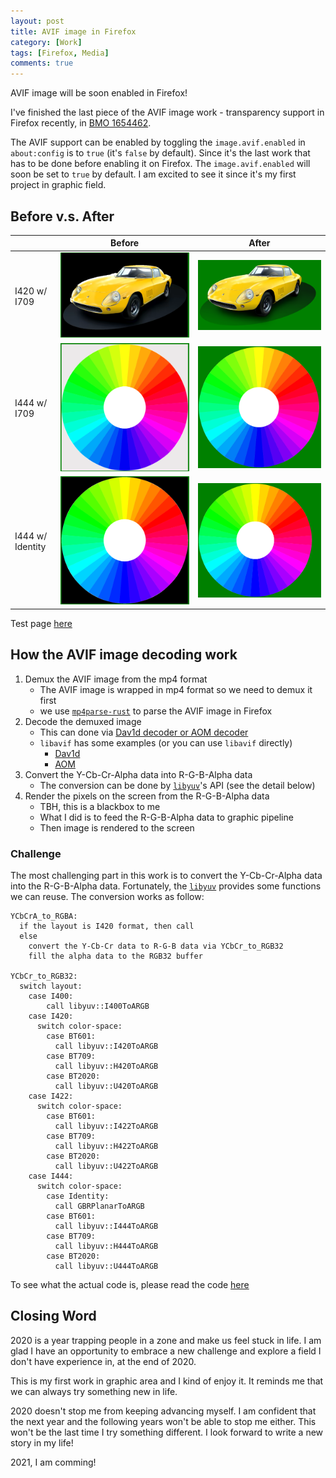 ```yaml
---
layout: post
title: AVIF image in Firefox
category: [Work]
tags: [Firefox, Media]
comments: true
---
```


AVIF image will be soon enabled in Firefox!

<!--read more-->

I've finished the last piece of the AVIF image work - transparency support in Firefox recently,
in [BMO 1654462](https://bugzilla.mozilla.org/show_bug.cgi?id=1654462).

The AVIF support can be enabled by toggling the `image.avif.enabled` in `about:config` is to `true` (it's `false` by default). Since it's the last work that has to be done before enabling it on Firefox. The `image.avif.enabled` will soon be set to `true` by default. I am excited to see it since it's my first project in graphic field.

## Before v.s. After

|                  | Before | After |
| ---------------- | ------ | ----- |
| I420 w/ I709     | ![I420-BT709-before][I420-BT709-before] | ![I420-BT709-after][I420-BT709-after]
| I444 w/ I709     | ![I444-BT709-before][I444-BT709-before] | ![I444-BT709-after][I444-BT709-after]
| I444 w/ Identity | ![I444-Identity-before][I444-Identity-before] | ![I444-Identity-after][I444-Identity-after]

Test page [here][avif-transparency-test-page]

## How the AVIF image decoding work

1. Demux the AVIF image from the mp4 format
   - The AVIF image is wrapped in mp4 format so we need to demux it first
   - we use [`mp4parse-rust`](https://github.com/mozilla/mp4parse-rust/blob/3d9efdc868ce8c5767cea28708fa6512c0ab6d17/mp4parse_capi/src/lib.rs#L1183-L1215) to parse the AVIF image in Firefox
2. Decode the demuxed image
   - This can done via [Dav1d decoder or AOM decoder][AVIFDecoder]
   - `libavif` has some examples (or you can use `libavif` directly)
     - [Dav1d][libavif-dav1d-example]
     - [AOM][libavif-aom-example]
3. Convert the Y-Cb-Cr-Alpha data into R-G-B-Alpha data
   - The conversion can be done by [`libyuv`][libyuv]'s API (see the detail below)
4. Render the pixels on the screen from the R-G-B-Alpha data
   - TBH, this is a blackbox to me
   - What I did is to feed the R-G-B-Alpha data to graphic pipeline
   - Then image is rendered to the screen

### Challenge

The most challenging part in this work is to convert the Y-Cb-Cr-Alpha data into the R-G-B-Alpha data. Fortunately, the [`libyuv`][libyuv] provides some functions we can reuse. The conversion works as follow:

```
YCbCrA_to_RGBA:
  if the layout is I420 format, then call
  else
    convert the Y-Cb-Cr data to R-G-B data via YCbCr_to_RGB32
    fill the alpha data to the RGB32 buffer

YCbCr_to_RGB32:
  switch layout:
    case I400:
        call libyuv::I400ToARGB
    case I420:
      switch color-space:
        case BT601:
          call libyuv::I420ToARGB
        case BT709:
          call libyuv::H420ToARGB
        case BT2020:
          call libyuv::U420ToARGB
    case I422:
      switch color-space:
        case BT601:
          call libyuv::I422ToARGB
        case BT709:
          call libyuv::H422ToARGB
        case BT2020:
          call libyuv::U422ToARGB
    case I444:
      switch color-space:
        case Identity:
          call GBRPlanarToARGB
        case BT601:
          call libyuv::I444ToARGB
        case BT709:
          call libyuv::H444ToARGB
        case BT2020:
          call libyuv::U444ToARGB
```

To see what the actual code is, please read the code [here][YCbCrA_to_RGBA]

## Closing Word

2020 is a year trapping people in a zone and make us feel stuck in life.
I am glad I have an opportunity to embrace a new challenge
and explore a field I don't have experience in, at the end of 2020.

This is my first work in graphic area and I kind of enjoy it.
It reminds me that we can always try something new in life.

2020 doesn't stop me from keeping advancing myself.
I am confident that the next year and the following years won't be able to stop me either.
This won't be the last time I try something different.
I look forward to write a new story in my life!

2021, I am comming!

[BMO1654462-src]: ../images/posts/avif-transparency/BMO1654462-src.png "BMO1654462-src"

[I420-BT709-before]: ../images/posts/avif-transparency/I420-BT709-before.png "I420-BT709-before"
[I420-BT709-after]: ../images/posts/avif-transparency/I420-BT709-after.png "I420-BT709-after"
[I444-BT709-before]: ../images/posts/avif-transparency/I444-BT709-before.png "I444-BT709-before"
[I444-BT709-after]: ../images/posts/avif-transparency/I444-BT709-after.png "I444-BT709-after"
[I444-Identity-before]: ../images/posts/avif-transparency/I444-Identity-before.png "I444-Identity-before"
[I444-Identity-after]: ../images/posts/avif-transparency/I444-Identity-after.png "I444-Identity-after"

[avif-transparency-test-page]: http://chunminchang.github.io/playground/avif/transparency.html

[libyuv]: https://chromium.googlesource.com/libyuv/libyuv/

[AVIFDecoder]: https://bugzilla.mozilla.org/show_bug.cgi?id=1654462
[libavif-dav1d-example]: https://github.com/AOMediaCodec/libavif/blob/2a8e22101758494281d50ae33ec76797b354393e/src/codec_dav1d.c#L52-L189
[libavif-aom-example]: https://github.com/AOMediaCodec/libavif/blob/2a8e22101758494281d50ae33ec76797b354393e/src/codec_aom.c#L72-L202
[YCbCrA_to_RGBA]: https://bugzilla.mozilla.org/show_bug.cgi?id=1654462